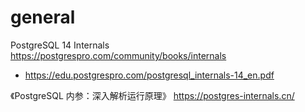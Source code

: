 
# general

PostgreSQL 14 Internals https://postgrespro.com/community/books/internals
- https://edu.postgrespro.com/postgresql_internals-14_en.pdf

《PostgreSQL 内参：深入解析运行原理》 https://postgres-internals.cn/
